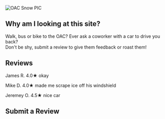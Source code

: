 ![OAC Snow PIC](https://user-images.githubusercontent.com/98415276/151035930-c703d36c-b35d-41be-9d88-7185fb62c49b.png)

## Why am I looking at this site?
Walk, bus or bike to the OAC? Ever ask a coworker with a car to drive you back?  
Don't be shy, submit a review to give them feedback or roast them!

## Reviews
James R. 4.0★  okay                        
  
Mike D.  4.0★  made me scrape ice off his windshield  
  
Jeremey O. 4.5★  nice car

## Submit a Review
